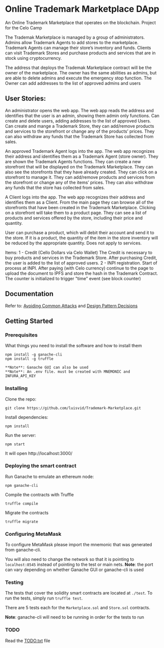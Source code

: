 
# Online Trademark Marketplace DApp

An Online Trademark Marketplace that operates on the blockchain.
Project for the Celo Camp

The Trademak Marketplace is managed by a group of administrators. Admins allow Trademark Agents to add stores to the marketplace. Trademark Agents can manage their store’s inventory and funds. Clients can visit Trademark Stores and purchase products and services that are in stock using cryptocurrency.

The address that deploys the Trademak Marketplace contract will be the owner of the marketplace. The owner has the same abilities as admins, but are able to delete admins and execute the emergency stop function. 
The Owner can add addresses to the list of approved admins and users

## User Stories:

An administrator opens the web app. The web app reads the address and identifies that the user is an admin, showing them admin only functions. Can create and delete users, adding addresses to the list of approved Users. Can create and mange a Trademark Store, they can add/remove products and services to the storefront or change any of the products’ prices. 
They can also withdraw any funds that the Trademark Store has collected from sales.

An approved Trademark Agent logs into the app. The web app recognizes their address and identifies them as a Trademark Agent (store owner). They are shown the Trademark Agents functions. They can create a new storefront that will be displayed on the Trademark Marketplace. They can also see the storefronts that they have already created. They can click on a storefront to manage it. They can add/remove products and services from the storefront or change any of the items’ prices. They can also withdraw any funds that the store has collected from sales.

A Client logs into the app. The web app recognizes their address and identifies them as a Client. From the main page they can browse all of the storefronts that have been created in the Trademark Marketplace. Clicking on a storefront will take them to a product page. They can see a list of products and services offered by the store, including their price and quantity. 

User can purchase a product, which will debit their account and send it to the store. If it is a product, the quantity of the item in the store inventory will be reduced by the appropriate quantity. Does not apply to services.

Items: 
1 - Credit (Cello Dollars vía Celo Wallet) The Credit is necessary to buy products and services in the  Trademark Store. After purchasing Credit, the user is added to the list of approved users.
2 - INPI registration. Start of process at INPI. After paying (with Celo currency) continue to the page to upload the document to IPFS and store the hash in the Trademark Contract. The counter is initialized to trigger "time" event (see block counter)


## Documentation 

Refer to:
[Avoiding Common Attacks](https://github.com/luisvid/Trademark-Marketplace/blob/master/avoiding_common_attacks.md) 
and
[Design Pattern Decisions](https://github.com/luisvid/Trademark-Marketplace/blob/master/design_pattern_desicions.md)

## Getting Started


### Prerequisites

What things you need to install the software and how to install them

    npm install -g ganache-cli
    npm install -g truffle
    
    **Note**: Ganache GUI can also be used
    **Note**: An .env file. must be created with MNEMONIC and INFURA_API_KEY

### Installing

Clone the repo:

    git clone https://github.com/luisvid/Trademark-Marketplace.git

Install dependencies:

    npm install

Run the server:

    npm start

It will open http://localhost:3000/

### Deploying the smart contract
Run Ganache to emulate an ethereum node:

    npm ganache-cli

Compile the contracts with Truffle

    truffle compile

Migrate the contracts

    truffle migrate

### Configuring MetaMask
To configure MetaMask please import the mnemonic that was generated from ganache-cli.

You will also need to change the network so that it is pointing to `localhost:8545` instead of pointing to the test or main nets.
**Note**: the port can vary depending on whether Ganache GUI or ganache-cli is used

### Testing
The tests that cover the solidity smart contracts are located at `./test`. To run the tests, simply run `truffle test`.

There are 5 tests each for the `Marketplace.sol` and `Store.sol` contracts.

**Note**: ganache-cli will need to be running in order for the tests to run

### TODO
Read the [TODO.txt](https://github.com/luisvid/Trademark-Marketplace/blob/master/TODO.txt) file

